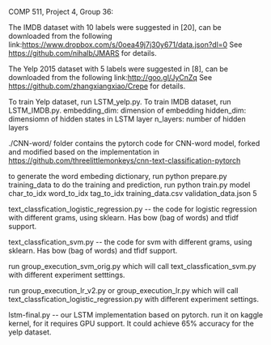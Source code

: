 COMP 511, Project 4, Group 36:



The  IMDB  dataset  with  10  labels  were  suggested  in  [20],  can  be  downloaded  from  the  following  link:https://www.dropbox.com/s/0oea49j7j30y671/data.json?dl=0 See https://github.com/nihalb/JMARS for details.

The Yelp 2015 dataset with 5 labels were suggested in [8],  can be downloaded from the following link:http://goo.gl/JyCnZq See https://github.com/zhangxiangxiao/Crepe for details.


To train Yelp dataset, run LSTM_yelp.py. To train IMDB dataset, run LSTM_IMDB.py. 
embedding_dim: dimension of embedding
hidden_dim: dimensiomn of hidden states in LSTM layer
n_layers: number of hidden layers


./CNN-word/ folder contains the pytorch code for CNN-word model, forked and modified based on the implementation in https://github.com/threelittlemonkeys/cnn-text-classification-pytorch

to generate the word embeding dictionary, run python prepare.py training_data 
to do the training and prediction, run python train.py model char_to_idx word_to_idx tag_to_idx training_data.csv validation_data.json 5




text_classfication_logistic_regression.py -- the code for logistic regression with different grams, using sklearn. Has bow (bag of words) and tfidf support. 

text_classfication_svm.py -- the code for svm with different grams, using sklearn. Has bow (bag of words) and tfidf support.

run group_execution_svm_orig.py which will call text_classfication_svm.py with different experiment setttings.

run group_execution_lr_v2.py or group_execution_lr.py which will call text_classfication_logistic_regression.py with different experiment settings. 


lstm-final.py -- our LSTM implementation based on pytorch. run it on kaggle kernel, for it requires GPU support. It could achieve 65% accuracy for the yelp dataset.
